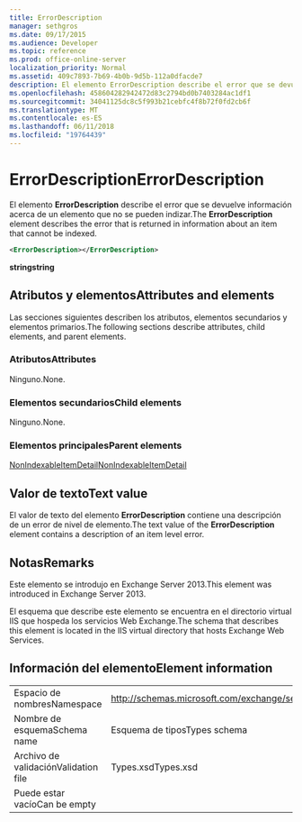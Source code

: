 ```yaml
---
title: ErrorDescription
manager: sethgros
ms.date: 09/17/2015
ms.audience: Developer
ms.topic: reference
ms.prod: office-online-server
localization_priority: Normal
ms.assetid: 409c7893-7b69-4b0b-9d5b-112a0dfacde7
description: El elemento ErrorDescription describe el error que se devuelve información acerca de un elemento que no se pueden indizar.
ms.openlocfilehash: 458604282942472d83c2794bd0b7403284ac1df1
ms.sourcegitcommit: 34041125dc8c5f993b21cebfc4f8b72f0fd2cb6f
ms.translationtype: MT
ms.contentlocale: es-ES
ms.lasthandoff: 06/11/2018
ms.locfileid: "19764439"
---
```

# <a name="errordescription"></a><span data-ttu-id="0fe1d-103">ErrorDescription</span><span class="sxs-lookup"><span data-stu-id="0fe1d-103">ErrorDescription</span></span>

<span data-ttu-id="0fe1d-104">El elemento **ErrorDescription** describe el error que se devuelve información acerca de un elemento que no se pueden indizar.</span><span class="sxs-lookup"><span data-stu-id="0fe1d-104">The **ErrorDescription** element describes the error that is returned in information about an item that cannot be indexed.</span></span> 
  
```XML
<ErrorDescription></ErrorDescription>
```

 <span data-ttu-id="0fe1d-105">**string**</span><span class="sxs-lookup"><span data-stu-id="0fe1d-105">**string**</span></span>
## <a name="attributes-and-elements"></a><span data-ttu-id="0fe1d-106">Atributos y elementos</span><span class="sxs-lookup"><span data-stu-id="0fe1d-106">Attributes and elements</span></span>

<span data-ttu-id="0fe1d-107">Las secciones siguientes describen los atributos, elementos secundarios y elementos primarios.</span><span class="sxs-lookup"><span data-stu-id="0fe1d-107">The following sections describe attributes, child elements, and parent elements.</span></span>
  
### <a name="attributes"></a><span data-ttu-id="0fe1d-108">Atributos</span><span class="sxs-lookup"><span data-stu-id="0fe1d-108">Attributes</span></span>

<span data-ttu-id="0fe1d-109">Ninguno.</span><span class="sxs-lookup"><span data-stu-id="0fe1d-109">None.</span></span>
  
### <a name="child-elements"></a><span data-ttu-id="0fe1d-110">Elementos secundarios</span><span class="sxs-lookup"><span data-stu-id="0fe1d-110">Child elements</span></span>

<span data-ttu-id="0fe1d-111">Ninguno.</span><span class="sxs-lookup"><span data-stu-id="0fe1d-111">None.</span></span>
  
### <a name="parent-elements"></a><span data-ttu-id="0fe1d-112">Elementos principales</span><span class="sxs-lookup"><span data-stu-id="0fe1d-112">Parent elements</span></span>

[<span data-ttu-id="0fe1d-113">NonIndexableItemDetail</span><span class="sxs-lookup"><span data-stu-id="0fe1d-113">NonIndexableItemDetail</span></span>](nonindexableitemdetail.md)
  
## <a name="text-value"></a><span data-ttu-id="0fe1d-114">Valor de texto</span><span class="sxs-lookup"><span data-stu-id="0fe1d-114">Text value</span></span>

<span data-ttu-id="0fe1d-115">El valor de texto del elemento **ErrorDescription** contiene una descripción de un error de nivel de elemento.</span><span class="sxs-lookup"><span data-stu-id="0fe1d-115">The text value of the **ErrorDescription** element contains a description of an item level error.</span></span> 
  
## <a name="remarks"></a><span data-ttu-id="0fe1d-116">Notas</span><span class="sxs-lookup"><span data-stu-id="0fe1d-116">Remarks</span></span>

<span data-ttu-id="0fe1d-117">Este elemento se introdujo en Exchange Server 2013.</span><span class="sxs-lookup"><span data-stu-id="0fe1d-117">This element was introduced in Exchange Server 2013.</span></span>
  
<span data-ttu-id="0fe1d-118">El esquema que describe este elemento se encuentra en el directorio virtual IIS que hospeda los servicios Web Exchange.</span><span class="sxs-lookup"><span data-stu-id="0fe1d-118">The schema that describes this element is located in the IIS virtual directory that hosts Exchange Web Services.</span></span>
  
## <a name="element-information"></a><span data-ttu-id="0fe1d-119">Información del elemento</span><span class="sxs-lookup"><span data-stu-id="0fe1d-119">Element information</span></span>

|||
|:-----|:-----|
|<span data-ttu-id="0fe1d-120">Espacio de nombres</span><span class="sxs-lookup"><span data-stu-id="0fe1d-120">Namespace</span></span>  <br/> |http://schemas.microsoft.com/exchange/services/2006/types  <br/> |
|<span data-ttu-id="0fe1d-121">Nombre de esquema</span><span class="sxs-lookup"><span data-stu-id="0fe1d-121">Schema name</span></span>  <br/> |<span data-ttu-id="0fe1d-122">Esquema de tipos</span><span class="sxs-lookup"><span data-stu-id="0fe1d-122">Types schema</span></span>  <br/> |
|<span data-ttu-id="0fe1d-123">Archivo de validación</span><span class="sxs-lookup"><span data-stu-id="0fe1d-123">Validation file</span></span>  <br/> |<span data-ttu-id="0fe1d-124">Types.xsd</span><span class="sxs-lookup"><span data-stu-id="0fe1d-124">Types.xsd</span></span>  <br/> |
|<span data-ttu-id="0fe1d-125">Puede estar vacío</span><span class="sxs-lookup"><span data-stu-id="0fe1d-125">Can be empty</span></span>  <br/> ||
   

